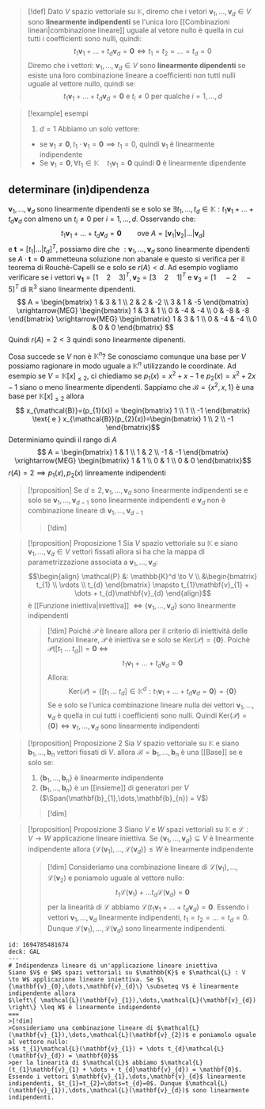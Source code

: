 >[!def]
>Dato $V$ spazio vettoriale su $\mathbb{K}$, diremo che i vetori $\mathbf{v}_{1},\dots, \mathbf{v}_{d} \in V$ sono **linearmente indipendenti** se l'unica loro [[Combinazioni lineari|combinazione lineare]] uguale al vetore nullo è quella in cui tutti i coefficienti sono nulli, quindi:
> $$ t_{1}\mathbf{v}_{1} + \dots + t_{d}\mathbf{v}_{d} = \mathbf{0} \iff t_{1} = t_{2} = \dots = t_{d} = 0 $$
> Diremo che i vettori: $\mathbf{v}_{1},\dots,\mathbf{v}_{d} \in V$ sono **linearmente dipendenti** se esiste una loro combinazione lineare a coefficienti non tutti nulli uguale al vettore nullo, quindi se:
>  $$ t_{1}\mathbf{v}_{1} + \dots + t_{d}\mathbf{v}_{d} = \mathbf{0} \text{ e } t_{i} \neq 0 \text{ per qualche } i = 1,\dots,d$$
>

>[!example] esempi
>1. $d = 1$
>	Abbiamo un solo vettore:
>	- se $\mathbf{v}_{1} \neq \mathbf{0}, t_{1} \cdot \mathbf{v}_{1} = \mathbf{0} \implies t_{1} = 0$, quindi $\mathbf{v}_{1}$ è linearmente indipendente
>	- Se $\mathbf{v}_{1} = \mathbf{0}, \forall t_{1} \in \mathbb{K}\quad t_{1}\mathbf{v}_{1} = \mathbf{0}$ quindi $\mathbf{0}$ è linearmente dipendente


## determinare (in)dipendenza
$\mathbf{v}_{1},\dots,\mathbf{v}_{d}$ sono linearmente dipendenti se e solo se $\exists t_{1},\dots,t_{d} \in \mathbb{K} : t_{1}\mathbf{v}_{1} + \dots + t_{d}\mathbf{v}_{d}$ con almeno un $t_{i} \neq 0$ per $i = 1,\dots,d$. Osservando che:
$$ t_{1}\mathbf{v}_{1} + \dots + t_{d}\mathbf{v}_{d} = \mathbf{0}\qquad\text{ove }A = [\mathbf{v}_{1}|\mathbf{v}_{2}|\dots|\mathbf{v}_{d}] $$
e $\mathbf{t} = [t_{1}|\dots|t_{d}]^T$, possiamo dire che $:\mathbf{v}_{1},\dots,\mathbf{v}_{d}$ sono linearmente dipendenti se $A\cdot \mathbf{t} = \mathbf{0}$ ammetteuna soluzione non abanale e questo si verifica per il teorema di Rouchè-Capelli se e solo se $r(A) < d$. Ad esempio vogliamo verificare se i vettori $\mathbf{v_{1}}=[1\quad 2\quad 3]^T, \mathbf{v}_{2}=[3\quad 2\quad 1]^T$ e $\mathbf{v}_{3}=[1 \quad -2\quad -5]^T$ di $\mathbb{R}^3$ siano linearmente dipendenti.
$$ A = \begin{bmatrix}
1 & 3 & 1 \\
2 & 2 & -2 \\
3 & 1 & -5
\end{bmatrix} \xrightarrow{MEG} \begin{bmatrix}
1 & 3 & 1 \\
0 & -4 & -4  \\
0 & -8 & -8
\end{bmatrix} \xrightarrow{MEG} \begin{bmatrix}
1 & 3 & 1 \\
0 & -4 & -4 \\
0 & 0 & 0
\end{bmatrix} 
$$
Quindi $r(A) = 2 < 3$ quindi sono linearmente dipenenti.

Cosa succede se $V$ non è $\mathbb{K}^n$?
Se conosciamo comunque una base per $V$ possiamo ragionare in modo uguale a $\mathbb{K}^n$ utilizzando le coordinate. Ad esempio se $V=\mathbb{K}[x]_{ \leq 2}$, ci chiediamo se $p_{1}(x) = x^2 + x - 1$ e $p_{2}(x) = x^2+2x -1$ siano o meno linearmente dipendenti.
Sappiamo che $\mathcal{B} = \left\{x^2,x,1 \right\}$ è una base per $\mathbb{K}[x]_{\leq {2}}$ allora
$$ x_{\mathcal{B}}=(p_{1}(x)) = \begin{bmatrix}
1 \\
1 \\
-1
\end{bmatrix} \text{ e }
x_{\mathcal{B}}(p_{2}(x))=\begin{bmatrix}
1 \\
2 \\
-1
\end{bmatrix}$$Determiniamo quindi il rango di $A$
$$ A = \begin{bmatrix}
1 & 1 \\
1 & 2 \\
-1 & -1
\end{bmatrix} \xrightarrow{MEG}
\begin{bmatrix}
1 & 1 \\
0 & 1 \\
0 & 0
\end{bmatrix}$$
	$r(A)=2 \implies p_{1}(x),p_{2}(x)$ linreamente indipendenti

>[!proposition]
>Se $d \geq 2, \mathbf{v}_{1},\dots,\mathbf{v}_{d}$ sono linearmente indipendenti se e solo se $\mathbf{v}_{1},\dots,\mathbf{v}_{d-1}$ sono linearmente indipendenti e $\mathbf{v}_{d}$ non è combinazione lineare di $\mathbf{v}_{1},\dots,\mathbf{v}_{d-1}$
>
>>[!dim]


>[!proposition] Proposizione 1
>Sia $V$ spazio vettoriale su $\mathbb{K}$ e siano $\mathbf{v}_{1},\dots,\mathbf{v}_{d} \in V$ vettori fissati allora si ha che la mappa di parametrizzazione associata a $\mathbf{v}_{1},\dots,\mathbf{v}_{d} :$ $$\begin{align}
>\mathcal{P} &: \mathbb{K}^d \to V \\
>&\begin{bmatrix}
t_{1} \\
\vdots \\
t_{d}
\end{bmatrix} \mapsto t_{1}\mathbf{v}_{1} + \dots + t_{d}\mathbf{v}_{d}
>\end{align}$$
>è [[Funzione iniettiva|iniettiva]] $\iff \left\{ \mathbf{v}_{1},\dots,\mathbf{v}_{d} \right\}$ sono linearmente indipendenti
>
>>[!dim]
>>Poichè $\mathcal{P}$ è lineare allora per il criterio di iniettività delle funzioni lineare, $\mathcal{P}$ è iniettiva se e solo se $\text{Ker}(\mathcal{P}) = \left\{ \mathbf{0} \right\}$. Poichè $\mathcal{P}([t_{1}\ \dots\ t_{d}]) = \mathbf{0}$ $\iff$
>> $$ t_{1}\mathbf{v}_{1}+ \dots + t_{d}\mathbf{v}_{d} = \mathbf{0} $$
>> Allora:
>> $$ \text{Ker}(\mathcal{P}) = \left\{ [t_{1}\ \dots\ t_{d}] \in \mathbb{K}^d : t_{1}\mathbf{v}_{1} + \dots + t_{d}\mathbf{v}_{d} = \mathbf{0} \right\} = \left\{ \mathbf{0} \right\}   $$
>> Se e solo se l'unica combinazione lineare nulla dei vettori $\mathbf{v}_{1},\dots,\mathbf{v}_{d}$ è quella in cui tutti i coefficienti sono nulli.
>> Quindi $\text{Ker}(\mathcal{P}) = \left\{ \mathbf{0} \right\} \iff \mathbf{v}_{1},\dots,\mathbf{v}_{d}$ sono linearmente indipendenti
 

>[!proposition] Proposizione 2
>Sia $V$ spazio vettoriale su $\mathbb{K}$ e siano $\mathbf{b}_{1},\dots,\mathbf{b}_{n}$ vettori fissati di $V$. allora $\mathcal{B} = {\mathbf{b}_{1},\dots,\mathbf{b}_{n}}$ è una [[Base]] se e solo se:
>1. $\left\{ \mathbf{b}_{1},\dots,\mathbf{b}_{n} \right\}$ è linearmente indipendente
>2. $\left\{ \mathbf{b}_{1},\dots,\mathbf{b}_{n} \right\}$ è un [[insieme]] di generatori per $V$ ($\Span(\mathbf{b}_{1},\dots,\mathbf{b}_{n}) = V$)
>
>>[!dim]

>[!proposition] Proposizione 3
>Siano $V$ e $W$ spazi vettoriali su $\mathbb{K}$ e $\mathcal{L} : V \to W$ applicazione lineare iniettiva. Se $\{\mathbf{v}_{1},\dots,\mathbf{v}_{d}\} \subseteq V$ è linearmente indipendente allora
>$\left\{ \mathcal{L}(\mathbf{v}_{1}),\dots,\mathcal{L}(\mathbf{v}_{d}) \right\} \leq W$ è linearmente indipendente
>>[!dim]
>>Consideriamo una combinazione lineare di $\mathcal{L}(\mathbf{v}_{1}),\dots,\mathcal{L}(\mathbf{v}_{2})$ e poniamolo uguale al vettore nullo:
>>$$ t_{1}\mathcal{L}(\mathbf{v}_{1}) + \dots t_{d}\mathcal{L}(\mathbf{v}_{d}) = \mathbf{0}$$
>>per la linearità di $\mathcal{L}$ abbiamo $\mathcal{L}(t_{1}\mathbf{v}_{1} + \dots + t_{d}\mathbf{v}_{d}) = \mathbf{0}$. Essendo i vettori $\mathbf{v}_{1},\dots,\mathbf{v}_{d}$ linearmente indipendenti, $t_{1}=t_{2}=\dots=t_{d}=0$. Dunque $\mathcal{L}(\mathbf{v}_{1}),\dots,\mathcal{L}(\mathbf{v}_{d})$ sono linearmente indipendenti.


```anki
id: 1694785481674
deck: GAL
---
# Indipendenza lineare di un'applicazione lineare iniettiva 
Siano $V$ e $W$ spazi vettoriali su $\mathbb{K}$ e $\mathcal{L} : V \to W$ applicazione lineare iniettiva. Se $\{\mathbf{v}_{0},\dots,\mathbf{v}_{d}\} \subseteq V$ è linearmente indipendente allora
$\left\{ \mathcal{L}(\mathbf{v}_{1}),\dots,\mathcal{L}(\mathbf{v}_{d}) \right\} \leq W$ è linearmente indipendente
===
>[!dim]
>Consideriamo una combinazione lineare di $\mathcal{L}(\mathbf{v}_{1}),\dots,\mathcal{L}(\mathbf{v}_{2})$ e poniamolo uguale al vettore nullo:
>$$ t_{1}\mathcal{L}(\mathbf{v}_{1}) + \dots t_{d}\mathcal{L}(\mathbf{v}_{d}) = \mathbf{0}$$
>per la linearità di $\mathcal{L}$ abbiamo $\mathcal{L}(t_{1}\mathbf{v}_{1} + \dots + t_{d}\mathbf{v}_{d}) = \mathbf{0}$. Essendo i vettori $\mathbf{v}_{1},\dots,\mathbf{v}_{d}$ linearmente indipendenti, $t_{1}=t_{2}=\dots=t_{d}=0$. Dunque $\mathcal{L}(\mathbf{v}_{1}),\dots,\mathcal{L}(\mathbf{v}_{d})$ sono linearmente indipendenti.
```


